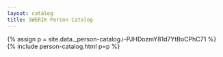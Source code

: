 ```yaml
---
layout: catalog
title: SWERIK Person Catalog
---
```

{% assign p = site.data._person-catalog.i-PJHDozmY81d7YtBoCPhC71 %}
{% include person-catalog.html p=p %}

